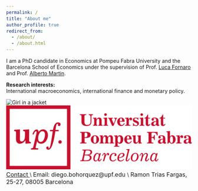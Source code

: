 ```yaml
---
permalink: /
title: "About me"
author_profile: true
redirect_from: 
  - /about/
  - /about.html
---
```


I am a PhD candidate in Economics at Pompeu Fabra University and the Barcelona School of Economics under the supervision of Prof. [Luca Fornaro](https://crei.cat/people/fornaro/) and Prof. [Alberto Martin](https://crei.cat/people/martin/).

**Research interests:** \
International macroeconomics, international finance and monetary policy.

<img src="img_girl.jpg" alt="Girl in a jacket" width="500" height="600">
<img src="/images/UPFt_rgb.png">

<span style="font-size:12pt">
<ins> Contact </ins> </span> \
<span style="font-size:12pt">
Email: diego.bohorquez@upf.edu </span> \
<span style="font-size:12pt">
Ramon Trias Fargas, 25-27, 08005 Barcelona
</span>
